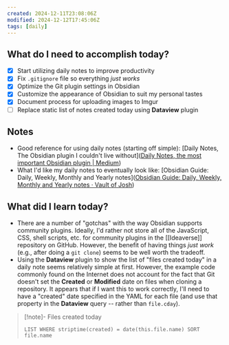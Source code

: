 ```yaml
---
created: 2024-12-11T23:08:06Z
modified: 2024-12-12T17:45:06Z
tags: [daily]
---
```


## What do I need to accomplish today?

- [x] Start utilizing daily notes to improve productivity
- [x] Fix `.gitignore` file so everything *just works*
- [x] Optimize the Git plugin settings in Obsidian
- [x] Customize the appearance of Obsidian to suit my personal tastes
- [x] Document process for uploading images to Imgur
- [ ] Replace static list of notes created today using **Dataview** plugin

## Notes

- Good reference for using daily notes (starting off simple): [Daily Notes, The Obsidian plugin I couldn't live without]([Daily Notes, the most important Obsidian plugin | Medium](https://medium.com/@fnoer/daily-notes-the-obsidian-plugin-i-couldnt-live-without-cf124ebb57f6))
- What I'd like my daily notes to eventually look like: [Obsidian Guide: Daily, Weekly, Monthly and Yearly notes]([Obsidian Guide: Daily, Weekly, Monthly and Yearly notes · Vault of Josh](https://vaultofjosh.com/blog/obsidian-periodic-notes/))

## What did I learn today?

- There are a number of "gotchas" with the way Obsidian supports community plugins. Ideally, I'd rather not store all of the JavaScript, CSS, shell scripts, etc. for community plugins in the [[Ideaverse]] repository on GitHub. However, the benefit of having things *just work* (e.g., after doing a `git clone`) seems to be well worth the tradeoff.
- Using the **Dataview** plugin to show the list of "files created today" in a daily note seems relatively simple at first. However, the example code commonly found on the Internet does not account for the fact that Git doesn't set the **Created** or **Modified** date on files when cloning a repository. It appears that if I want this to work correctly, I'll need to have a "created" date specified in the YAML for each file (and use that property in the **Dataview** query -- rather than `file.cday`).

> [!note]- Files created today
>```dataview  
>LIST WHERE striptime(created) = date(this.file.name) SORT file.name
>```
